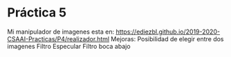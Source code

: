 # Práctica 5

Mi manipulador de imagenes esta en: https://ediezbl.github.io/2019-2020-CSAAI-Practicas/P4/realizador.html
Mejoras:
  Posibilidad de elegir entre dos imagenes
  Filtro Especular
  Filtro boca abajo
